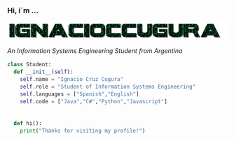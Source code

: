 ### Hi, i´m ...

<img src="https://github.com/ignacioccugura/ignacioccugura/blob/main/nombre.gif"/>

<p><em>An Information Systems Engineering Student from Argentina</em></p>

```python
class Student:
  def __init__(self):
    self.name = "Ignacio Cruz Cugura"
    self.role = "Student of Information Systems Engineering"
    self.languages = ["Spanish","English"]
    self.code = ["Java","C#","Python","Javascript"]
    
    
  def hi():
    print("Thanks for visiting my profile!")

```
